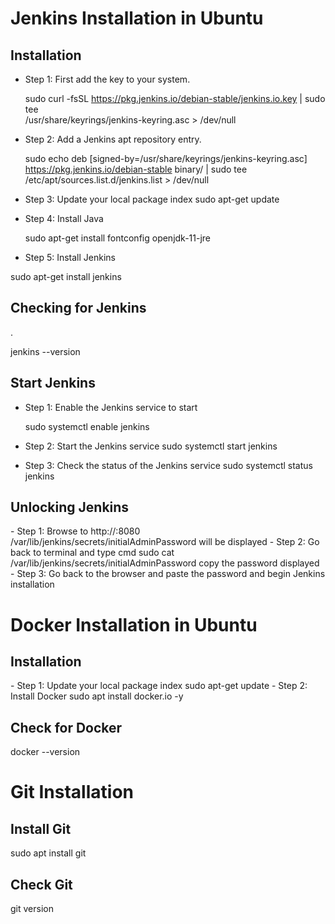 <h1> Jenkins Installation in Ubuntu </h1>
<h2> Installation </h2>

- Step 1: First add the key to your system.

    sudo curl -fsSL https://pkg.jenkins.io/debian-stable/jenkins.io.key | sudo tee \
    /usr/share/keyrings/jenkins-keyring.asc > /dev/null

- Step 2: Add a Jenkins apt repository entry.

   sudo echo deb [signed-by=/usr/share/keyrings/jenkins-keyring.asc] \
   https://pkg.jenkins.io/debian-stable binary/ | sudo tee \
   /etc/apt/sources.list.d/jenkins.list > /dev/null

-  Step 3: Update your local package index
   sudo apt-get update

- Step 4: Install Java

  sudo apt-get install fontconfig openjdk-11-jre

- Step 5: Install Jenkins

 sudo apt-get install jenkins
   
<h2> Checking for Jenkins </h2>.

  jenkins --version
   
<h2>Start Jenkins</h2>

- Step 1: Enable the Jenkins service to start

  sudo systemctl enable jenkins
- Step 2: Start the Jenkins service
   sudo systemctl start jenkins
- Step 3: Check the status of the Jenkins service
   sudo systemctl status jenkins
   
<h2> Unlocking Jenkins </h2>
- Step 1: Browse to http://<localhost>:8080
   /var/lib/jenkins/secrets/initialAdminPassword
   will be displayed
- Step 2: Go back to terminal and type cmd
   sudo cat /var/lib/jenkins/secrets/initialAdminPassword
   copy the password displayed
- Step 3: Go back to the browser and paste the password
   and begin Jenkins installation
   
<h1> Docker Installation in Ubuntu </h1>

<h2> Installation </h2>
- Step 1: Update your local package index
   sudo apt-get update
- Step 2: Install Docker
   sudo apt install docker.io -y
   
<h2> Check for Docker </h2>
   docker --version

  
<h1> Git Installation </h1>
<h2> Install Git </h2> 
   sudo apt install git
<h2> Check Git </h2>
   git version
  
